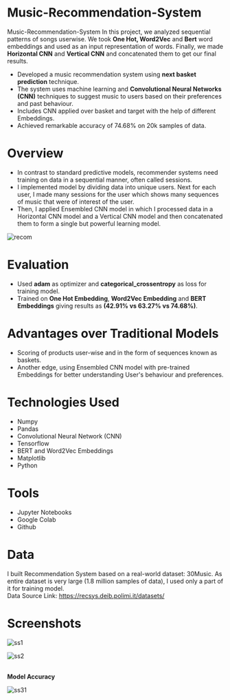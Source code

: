 # Music-Recommendation-System
Music-Recommendation-System In this project, we analyzed sequential patterns of songs userwise. We took **One Hot, Word2Vec** and **Bert** word embeddings and used as an input representation of words. Finally, we made **Horizontal CNN** and **Vertical CNN** and concatenated them to get our final results.
+	Developed a music recommendation system using **next basket prediction** technique.
+	The system uses machine learning and **Convolutional Neural Networks (CNN)** techniques to suggest music to users based on their preferences and past behaviour.
+	Includes CNN applied over basket and target with the help of different Embeddings.
+	Achieved remarkable accuracy of 74.68% on 20k samples of data.

# Overview
+	In contrast to standard predictive models, recommender systems need training on data in a sequential manner, often called sessions.
+	I implemented model by dividing data into unique users. Next for each user, I made many sessions for the user which shows many sequences of music that were of 
  interest of the user.
+	Then, I applied Ensembled CNN model in which I processed data in a Horizontal CNN model and a Vertical CNN model and then concatenated them to form a single but 
  powerful learning model.

  ![recom](https://github.com/siddharthgupta5/Music-Recommendation-System/assets/90023327/879e598c-83ac-4c4f-ad15-7e30f1177aa4)

# Evaluation
+	Used **adam** as optimizer and **categorical_crossentropy** as loss for training model.
+	Trained on **One Hot Embedding**, **Word2Vec Embedding** and **BERT Embeddings** giving results as **(42.91% vs 63.27% vs 74.68%)**.

# Advantages over Traditional Models
+	Scoring of products user-wise and in the form of sequences known as baskets.
+	Another edge, using Ensembled CNN model with pre-trained Embeddings for better understanding User's behaviour and preferences.

# Technologies Used
+	Numpy
+	Pandas
+	Convolutional Neural Network (CNN)
+	Tensorflow
+	BERT and Word2Vec Embeddings
+	Matplotlib
+	Python

# Tools
+	Jupyter Notebooks
+	Google Colab 
+	Github

# Data
I built Recommendation System based on a real-world dataset: 30Music. As entire dataset is very large (1.8 million samples of data), I used only a part of it for training model.\
Data Source Link: https://recsys.deib.polimi.it/datasets/

# Screenshots

 ![ss1](https://github.com/siddharthgupta5/Music-Recommendation-System/assets/90023327/00a05cf7-4d8e-430a-8103-6be167635b6e)

![ss2](https://github.com/siddharthgupta5/Music-Recommendation-System/assets/90023327/0eaabf61-94df-4534-8e58-70459be91163)

\
**Model Accuracy**

![ss31](https://github.com/siddharthgupta5/Music-Recommendation-System/assets/90023327/04aff548-6c43-4e4b-961f-3e4aee4080ec)



 


